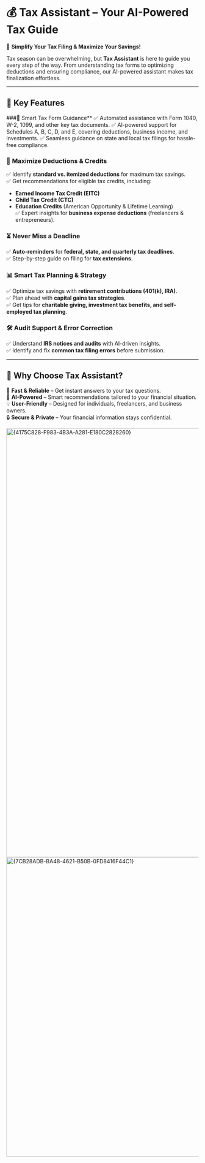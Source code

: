 # 💰 Tax Assistant – Your AI-Powered Tax Guide  

🚀 **Simplify Your Tax Filing & Maximize Your Savings!**  

Tax season can be overwhelming, but **Tax Assistant** is here to guide you every step of the way. From understanding tax forms to optimizing deductions and ensuring compliance, our AI-powered assistant makes tax finalization effortless.  

---

## 🌟 Key Features  

###📑 Smart Tax Form Guidance**
✅ Automated assistance with Form 1040, W-2, 1099, and other key tax documents.
✅ AI-powered support for Schedules A, B, C, D, and E, covering deductions, business income, and investments.
✅ Seamless guidance on state and local tax filings for hassle-free compliance. 

### 💸 **Maximize Deductions & Credits**  
✅ Identify **standard vs. itemized deductions** for maximum tax savings.  
✅ Get recommendations for eligible tax credits, including:  
   - **Earned Income Tax Credit (EITC)**  
   - **Child Tax Credit (CTC)**  
   - **Education Credits** (American Opportunity & Lifetime Learning)  
✅ Expert insights for **business expense deductions** (freelancers & entrepreneurs).  

### ⏳ **Never Miss a Deadline**  
✅ **Auto-reminders** for **federal, state, and quarterly tax deadlines**.  
✅ Step-by-step guide on filing for **tax extensions**.  

### 📊 **Smart Tax Planning & Strategy**  
✅ Optimize tax savings with **retirement contributions (401(k), IRA)**.  
✅ Plan ahead with **capital gains tax strategies**.  
✅ Get tips for **charitable giving, investment tax benefits, and self-employed tax planning**.  

### 🛠 **Audit Support & Error Correction**  
✅ Understand **IRS notices and audits** with AI-driven insights.  
✅ Identify and fix **common tax filing errors** before submission.  

---

## 📌 Why Choose Tax Assistant?  
🚀 **Fast & Reliable** – Get instant answers to your tax questions.  
🧠 **AI-Powered** – Smart recommendations tailored to your financial situation.  
💡 **User-Friendly** – Designed for individuals, freelancers, and business owners.  
🔒 **Secure & Private** – Your financial information stays confidential.  


<img width="1120" alt="{4175C828-F983-4B3A-A281-E180C2828260}" src="https://github.com/user-attachments/assets/5d524746-0b7d-4116-8231-0c849d10b904" />


<img width="782" alt="{7CB28ADB-BA48-4621-B50B-0FD8416F44C1}" src="https://github.com/user-attachments/assets/6cb1f364-616f-468f-85ad-fba4870b4a2e" />


